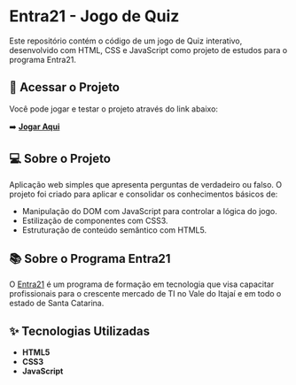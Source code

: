 # Entra21 - Jogo de Quiz

Este repositório contém o código de um jogo de Quiz interativo, desenvolvido com HTML, CSS e JavaScript como projeto de estudos para o programa Entra21.

## 🚀 Acessar o Projeto

Você pode jogar e testar o projeto através do link abaixo:

➡️ **[Jogar Aqui](https://vinisebold.github.io/entra21-quiz-game/)**

## 💻 Sobre o Projeto

Aplicação web simples que apresenta perguntas de verdadeiro ou falso. O projeto foi criado para aplicar e consolidar os conhecimentos básicos de:
* Manipulação do DOM com JavaScript para controlar a lógica do jogo.
* Estilização de componentes com CSS3.
* Estruturação de conteúdo semântico com HTML5.

## 📚 Sobre o Programa Entra21

O [Entra21](https://www.entra21.com.br/) é um programa de formação em tecnologia que visa capacitar profissionais para o crescente mercado de TI no Vale do Itajaí e em todo o estado de Santa Catarina.

## ✨ Tecnologias Utilizadas

* **HTML5**
* **CSS3**
* **JavaScript**
